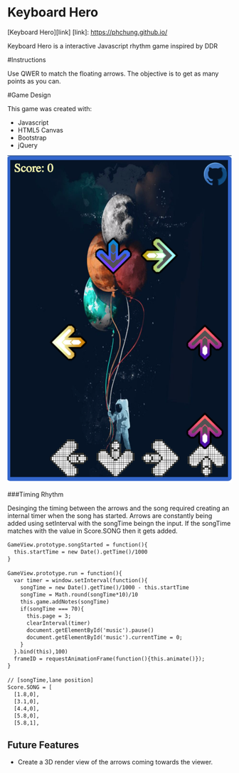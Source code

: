 # Keyboard Hero
[Keyboard Hero][link]
[link]: https://phchung.github.io/

Keyboard Hero is a interactive Javascript rhythm game inspired by DDR

#Instructions

Use QWER to match the floating arrows. The objective is to get as many points as you can.

#Game Design

This game was created with:

- Javascript
- HTML5 Canvas
- Bootstrap
- jQuery

![Example1](./assets/pictures/example1.png)

###Timing Rhythm

Desinging the timing between the arrows and the song required creating an internal timer when the song has started. Arrows are constantly being added using setInterval with the songTime beingn the input. If the songTime matches with the value in Score.SONG then it gets added. 

```
GameView.prototype.songStarted = function(){
  this.startTime = new Date().getTime()/1000
}

GameView.prototype.run = function(){
  var timer = window.setInterval(function(){
    songTime = new Date().getTime()/1000 - this.startTime
    songTime = Math.round(songTime*10)/10
    this.game.addNotes(songTime)
    if(songTime === 70){
      this.page = 3;
      clearInterval(timer)
      document.getElementById('music').pause()
      document.getElementById('music').currentTime = 0;
    }
  }.bind(this),100)
  frameID = requestAnimationFrame(function(){this.animate()});
}

// [songTime,lane position]
Score.SONG = [
  [1.8,0],
  [3.1,0],
  [4.4,0],
  [5.8,0],
  [5.8,1],
```

## Future Features

- Create a 3D render view of the arrows coming towards the viewer.
